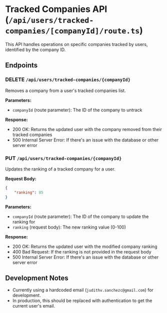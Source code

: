 # Tracked Companies API (`/api/users/tracked-companies/[companyId]/route.ts`)

This API handles operations on specific companies tracked by users, identified by the company ID.

## Endpoints

### DELETE `/api/users/tracked-companies/{companyId}`

Removes a company from a user's tracked companies list.

**Parameters:**

- `companyId` (route parameter): The ID of the company to untrack

**Response:**

- 200 OK: Returns the updated user with the company removed from their tracked companies
- 500 Internal Server Error: If there's an issue with the database or other server error

### PUT `/api/users/tracked-companies/{companyId}`

Updates the ranking of a tracked company for a user.

**Request Body:**

```json
{
	"ranking": 85
}
```

**Parameters:**

- `companyId` (route parameter): The ID of the company to update the ranking for
- `ranking` (request body): The new ranking value (0-100)

**Response:**

- 200 OK: Returns the updated user with the modified company ranking
- 400 Bad Request: If the ranking is not provided in the request body
- 500 Internal Server Error: If there's an issue with the database or other server error

## Development Notes

- Currently using a hardcoded email (`judithv.sanchezc@gmail.com`) for development.
- In production, this should be replaced with authentication to get the current user's email.
